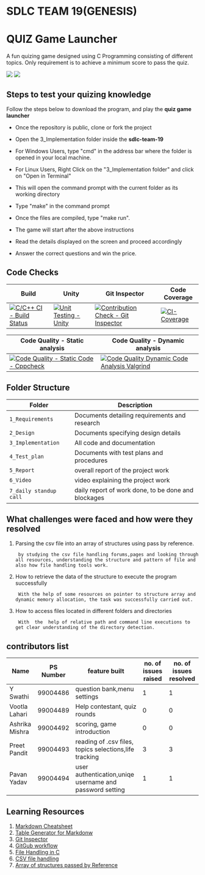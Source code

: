 # SDLC TEAM 19(GENESIS)
# QUIZ Game Launcher

A fun quizing game designed using C Programming consisting of different topics. Only requirement is to achieve a minimum score to pass the quiz.

![](https://github.com/GENESIS2021Q1/sdlc-team-19/blob/main/images/intro2.png)
![](https://github.com/GENESIS2021Q1/sdlc-team-19/blob/main/images/intro1.png)

## Steps to test your quizing knowledge
Follow the steps below to download the program, and play the **quiz game launcher**
- Once the repository is public, clone or fork the project
- Open the 3_Implementation folder inside the **sdlc-team-19**
- For Windows Users, type "cmd" in the address bar where the folder is opened in your local machine.

- For Linux Users, Right Click on the "3_Implementation folder" and click on "Open in Terminal"
- This will open the command prompt with the current folder as its working directory
- Type "make" in the command prompt
- Once the files are compiled, type "make run".
- The game will start after the above instructions
- Read the details displayed on the screen and proceed accordingly
- Answer the correct questions and win the price.

## Code Checks

| Build                                                                                                                                                                            | Unity                                                                                                                                                                           | Git Inspector                                                                                                                                                                   | Code Coverage                                                                                                                                                                   |
|--|--|--|--|
|[![C/C++ CI - Build Status](https://github.com/99004493-PreetPandit/abcd/actions/workflows/c-cpp.yml/badge.svg)](https://github.com/99004493-PreetPandit/abcd/actions/workflows/c-cpp.yml) |[![Unit Testing - Unity](https://github.com/GENESIS2021Q1/sdlc-team-19/actions/workflows/unit.yml/badge.svg)](https://github.com/GENESIS2021Q1/sdlc-team-19/actions/workflows/unit.yml) |[![Contribution Check - Git Inspector](https://github.com/99004493-PreetPandit/abcd/actions/workflows/gitinspector.yml/badge.svg?branch=master)](https://github.com/99004493-PreetPandit/abcd/actions/workflows/gitinspector.yml)|[![CI-Coverage](https://github.com/99004493-PreetPandit/abcd/actions/workflows/coverage.yml/badge.svg)](https://github.com/99004493-PreetPandit/abcd/actions/workflows/coverage.yml)  |

| Code Quality - Static analysis                                                                                                                                                  | Code Quality - Dynamic analysis                                                                                                                                                                        |
|--|--|
|[![Code Quality - Static Code - Cppcheck](https://github.com/GENESIS2021Q1/sdlc-team-19/actions/workflows/cppcheck.yml/badge.svg)](https://github.com/GENESIS2021Q1/sdlc-team-19/actions/workflows/cppcheck.yml) |[![Code Quality Dynamic Code Analysis Valgrind](https://github.com/GENESIS2021Q1/sdlc-team-19/actions/workflows/dynamic%20code%20analysis.yml/badge.svg)](https://github.com/GENESIS2021Q1/sdlc-team-19/actions/workflows/dynamic%20code%20analysis.yml)|


## Folder Structure
Folder             | Description
-------------------|----------------------------------------------
`1_Requirements`   | Documents detailing requirements and research
`2_Design`         | Documents specifying design details
`3_Implementation` | All code and documentation
`4_Test_plan`      | Documents with test plans and procedures
`5_Report`         | overall report of the project work
`6_Video`          | video explaining the project work
`7_daily standup call`| daily report of work done, to be done and blockages

## What challenges were faced and how were they resolved

1. Parsing the csv file into an array of structures using pass by reference.
 
        by studying the csv file handling forums,pages and looking through all resources, understanding the structure and pattern of file and also how file handling tools work.

2. How to retrieve the data of the structure to execute the program successfully
 
        With the help of some resources on pointer to structure array and dynamic memory allocation, the task was successfully carried out.

3. How to access files located in different folders and directories
 
        With  the  help of relative path and command line executions to get clear understanding of the directory detection.


## contributors list
 
 Name | PS Number | feature built |no. of issues raised | no. of issues resolved|
 -----|-----------|---------------|---------------------|-----------------------|
 Y Swathi|99004486|       question bank,menu settings      |   1        |     1  |
 Vootla Lahari|99004489|    Help contestant, quiz rounds      |   0        |   0    |
 Ashrika Mishra|99004492|       scoring, game introduction  |   0        |   0    |
 Preet Pandit|99004493|  reading of .csv files, topics selections,life tracking        |    3       |   3    |
 Pavan Yadav |99004494|     user authentication,uniqe username and password setting     |    1       |   1    |
 
 ## Learning Resources
1. [Markdown Cheatsheet](https://github.com/adam-p/markdown-here/wiki/Markdown-Cheatsheet)
2. [Table Generator for Markdonw](https://www.tablesgenerator.com/markdown_tables)
3. [Git Inspector](https://github.com/ejwa/gitinspector.git)
4. [GitGub workflow](https://docs.github.com/en/actions/learn-github-action)
5. [File Handling in C](https://www.geeksforgeeks.org/basics-file-handling-c/)
6. [CSV file handling](https://www.geeksforgeeks.org/relational-database-from-csv-files-in-c/)
7. [Array of structures passed by Reference](https://github.com/stepin654321/MiniProject_Template/tree/master/Example_Programs/programming_concpets/array_of_structures)
